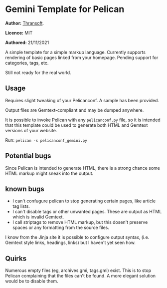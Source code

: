Gemini Template for Pelican
============================

**Author:** [Thransoft](https://soft.thran.uk).

**Licence:** MIT

**Authored:** 21/11/2021

A simple template for a simple markup language. Currently supports rendering of basic pages linked from your homepage. Pending support for categories, tags, etc.

Still not ready for the real world.

## Usage

Requires slight tweaking of your Pelicanconf. A sample has been provided.

Output files are Gemtext-compliant and may be dumped anywhere.

It is possible to invoke Pelican with any `pelicanconf.py` file, so it is intended that this template could be used to generate both HTML and Gemtext versions of your website.

Run: `pelican -s pelicanconf_gemini.py` 

## Potential bugs

Since Pelican is intended to generate HTML, there is a strong chance some HTML markup might sneak into the output.

## known bugs

- I can't confugure pelican to stop generating certain pages, like article tag lists.
- I can't disable tags or other unwanted pages. These are output as HTML which is invalid Gemtext.
- I call striptags to remove HTML markup, but this dosen't preserve spaces or any formatting from the source files.

I know from the Jinja site it is possible to configure output syntax, (i.e. Gemtext style links, headings, links)  but I haven't yet seen how.

## Quirks

Numerous empty files (eg, archives.gmi, tags.gmi) exist. This is to stop Pelican complaining that the files can't be found. A more elegant solution would be to disable them.
